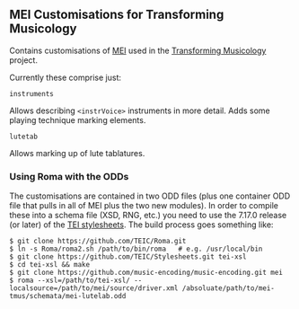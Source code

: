## MEI Customisations for Transforming Musicology

Contains customisations of [MEI](http://music-encoding.org/home) used
in the
[Transforming Musicology](http://www.transforming-musicology.org/)
project.

Currently these comprise just:

`instruments`

Allows describing `<instrVoice>` instruments in more detail. Adds some
playing technique marking elements.

`lutetab`

Allows marking up of lute tablatures.

### Using Roma with the ODDs

The customisations are contained in two ODD files (plus one container
ODD file that pulls in all of MEI plus the two new modules). In order
to compile these into a schema file (XSD, RNG, etc.) you need to use
the 7.17.0 release (or later) of the
[TEI stylesheets](https://github.com/TEIC/Stylesheets). The build
process goes something like:

    $ git clone https://github.com/TEIC/Roma.git
    $ ln -s Roma/roma2.sh /path/to/bin/roma   # e.g. /usr/local/bin
    $ git clone https://github.com/TEIC/Stylesheets.git tei-xsl
    $ cd tei-xsl && make
    $ git clone https://github.com/music-encoding/music-encoding.git mei
    $ roma --xsl=/path/to/tei-xsl/ --localsource=/path/to/mei/source/driver.xml /absoluate/path/to/mei-tmus/schemata/mei-lutelab.odd
